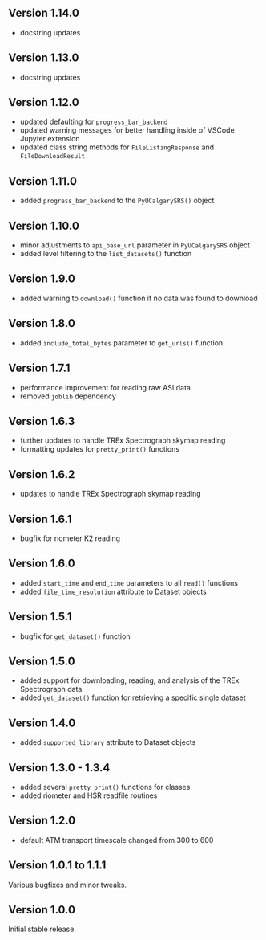 Version 1.14.0
-------------------
- docstring updates


Version 1.13.0
-------------------
- docstring updates


Version 1.12.0
-------------------
- updated defaulting for `progress_bar_backend`
- updated warning messages for better handling inside of VSCode Jupyter extension
- updated class string methods for `FileListingResponse` and `FileDownloadResult`


Version 1.11.0
-------------------
- added `progress_bar_backend` to the `PyUCalgarySRS()` object


Version 1.10.0
-------------------
- minor adjustments to `api_base_url` parameter in `PyUCalgarySRS` object
- added level filtering to the `list_datasets()` function


Version 1.9.0
-------------------
- added warning to `download()` function if no data was found to download


Version 1.8.0
-------------------
- added `include_total_bytes` parameter to `get_urls()` function


Version 1.7.1
-------------------
- performance improvement for reading raw ASI data
- removed `joblib` dependency


Version 1.6.3
-------------------
- further updates to handle TREx Spectrograph skymap reading
- formatting updates for `pretty_print()` functions


Version 1.6.2
-------------------
- updates to handle TREx Spectrograph skymap reading


Version 1.6.1
-------------------
- bugfix for riometer K2 reading


Version 1.6.0
-------------------
- added `start_time` and `end_time` parameters to all `read()` functions
- added `file_time_resolution` attribute to Dataset objects


Version 1.5.1
-------------------
- bugfix for `get_dataset()` function


Version 1.5.0
-------------------
- added support for downloading, reading, and analysis of the TREx Spectrograph data
- added `get_dataset()` function for retrieving a specific single dataset


Version 1.4.0
-------------------
- added `supported_library` attribute to Dataset objects


Version 1.3.0 - 1.3.4
-------------------
- added several `pretty_print()` functions for classes
- added riometer and HSR readfile routines


Version 1.2.0
-------------------
- default ATM transport timescale changed from 300 to 600


Version 1.0.1 to 1.1.1
--------------------
Various bugfixes and minor tweaks.


Version 1.0.0
--------------------
Initial stable release.
